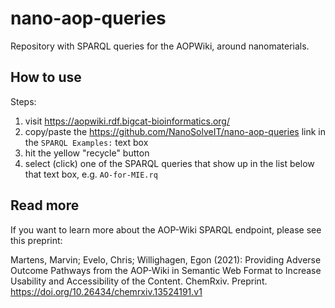 # nano-aop-queries

Repository with SPARQL queries for the AOPWiki, around nanomaterials.

## How to use

Steps:

1. visit https://aopwiki.rdf.bigcat-bioinformatics.org/
2. copy/paste the https://github.com/NanoSolveIT/nano-aop-queries link in the `SPARQL Examples:` text box
3. hit the yellow "recycle" button
4. select (click) one of the SPARQL queries that show up in the list below that text box, e.g. `AO-for-MIE.rq`

## Read more

If you want to learn more about the AOP-Wiki SPARQL endpoint, please see this preprint:

Martens, Marvin; Evelo, Chris; Willighagen, Egon (2021): Providing Adverse Outcome Pathways from the AOP-Wiki in Semantic Web Format to Increase Usability and Accessibility of the Content. ChemRxiv. Preprint. https://doi.org/10.26434/chemrxiv.13524191.v1 
